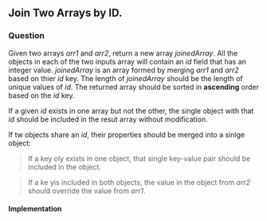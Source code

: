 ## Join Two Arrays by ID.

### Question

Given two arrays *arr1* and *arr2*, return a new array *joinedArray*. All the objects in each of the two inputs array will contain an *id* field that has an integer value. *joinedArray* is an array formed by merging *arr1* and *arr2* based on thier *id* key. The length of *joinedArray* should be the length of unique values of *id*. The returned array should be sorted in **ascending** order based on the *id* key.

If a given *id* exists in one array but not the other, the single object with that *id* should be included in the resut array without modification.

If tw objects share an *id*, their properties should be merged into a sinlge object:

> If a key oly exists in one object, that single key-value pair should be included in the object.

> If a ke yis included in both objects, the value in the object from *arr2* should override the value from *arr1*.

#### Implementation